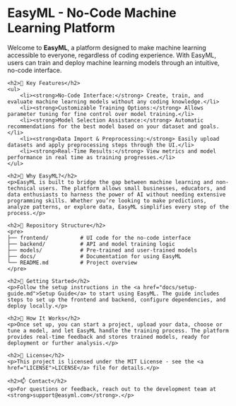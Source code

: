 <!DOCTYPE html>
<html lang="en">
<head>
    <meta charset="UTF-8">
    <meta name="viewport" content="width=device-width, initial-scale=1.0">
    <title>EasyML - No-Code Machine Learning Platform</title>
</head>
<body>
    <h1>EasyML - No-Code Machine Learning Platform</h1>
    <p>Welcome to <strong>EasyML</strong>, a platform designed to make machine learning accessible to everyone, regardless of coding experience. With EasyML, users can train and deploy machine learning models through an intuitive, no-code interface.</p>

    <h2>📌 Key Features</h2>
    <ul>
        <li><strong>No-Code Interface:</strong> Create, train, and evaluate machine learning models without any coding knowledge.</li>
        <li><strong>Customizable Training Options:</strong> Allows parameter tuning for fine control over model training.</li>
        <li><strong>Model Selection Assistance:</strong> Automatic recommendations for the best model based on your dataset and goals.</li>
        <li><strong>Data Import & Preprocessing:</strong> Easily upload datasets and apply preprocessing steps through the UI.</li>
        <li><strong>Real-Time Results:</strong> View metrics and model performance in real time as training progresses.</li>
    </ul>

    <h2>🌟 Why EasyML?</h2>
    <p>EasyML is built to bridge the gap between machine learning and non-technical users. The platform allows small businesses, educators, and data enthusiasts to harness the power of AI without needing extensive programming skills. Whether you’re looking to make predictions, analyze patterns, or explore data, EasyML simplifies every step of the process.</p>

    <h2>📂 Repository Structure</h2>
    <pre>
    ├── frontend/          # UI code for the no-code interface
    ├── backend/           # API and model training logic
    ├── models/            # Pre-trained and user-trained models
    ├── docs/              # Documentation for using EasyML
    └── README.md          # Project overview
    </pre>

    <h2>🚀 Getting Started</h2>
    <p>Follow the setup instructions in the <a href="docs/setup-guide.md">Setup Guide</a> to start using EasyML. The guide includes steps to set up the frontend and backend, configure dependencies, and deploy locally.</p>

    <h2>🔧 How It Works</h2>
    <p>Once set up, you can start a project, upload your data, choose or tune a model, and let EasyML handle the training process. The platform provides real-time feedback and stores trained models, ready for deployment or further analysis.</p>

    <h2>📜 License</h2>
    <p>This project is licensed under the MIT License - see the <a href="LICENSE">LICENSE</a> file for details.</p>

    <h2>📫 Contact</h2>
    <p>For questions or feedback, reach out to the development team at <strong>support@easyml.com</strong>.</p>
</body>
</html>
